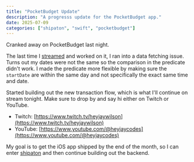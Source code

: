 ```yaml
---
title: "PocketBudget Update"
description: "A progresss update for the PocketBudget app."
date: 2025-07-09
categories: ["shipaton", "swift", "pocketbudget"]
---
```


Cranked away on PocketBudget last night.

The last time I [streamed](https://www.youtube.com/live/0V_2YeVDv9c?si=NCpPrdAq5nIm5vjh) and worked on it, I ran into a data fetching issue. Turns out my dates were not the same so the comparison in the predicate didn't work. I made the predicate more flexible by making sure the `startDate` are within the same day and not specifically the exact same time and date.

Started building out the new transaction flow, which is what I'll continue on stream tonight. Make sure to drop by and say hi either on Twitch or YouTube.

- Twitch: [https://www.twitch.tv/heyjaywilson](https://www.twitch.tv/heyjaywilson)
- YouTube: [https://www.youtube.com/@heyjaycodes](https://www.youtube.com/@heyjaycodes)

My goal is to get the iOS app shipped by the end of the month, so I can enter [shipaton](https://shipaton.com) and then continue building out the backend.
